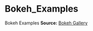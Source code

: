 # Bokeh_Examples
 Bokeh Examples
**Source:** [Bokeh Gallery](https://docs.bokeh.org/en/latest/docs/gallery.html)
